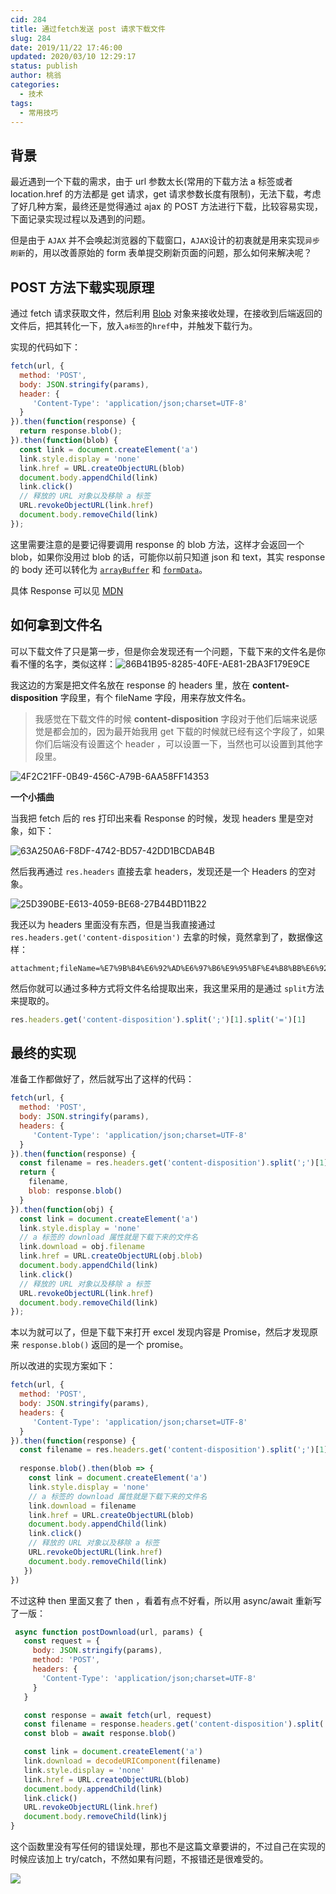 ```yaml
---
cid: 284
title: 通过fetch发送 post 请求下载文件
slug: 284
date: 2019/11/22 17:46:00
updated: 2020/03/10 12:29:17
status: publish
author: 桃翁
categories: 
  - 技术
tags: 
  - 常用技巧
---
```



## 背景

最近遇到一个下载的需求，由于 url 参数太长(常用的下载方法 a 标签或者 location.href 的方法都是 get 请求，get 请求参数长度有限制)，无法下载，考虑了好几种方案，最终还是觉得通过 ajax 的 POST 方法进行下载，比较容易实现，下面记录实现过程以及遇到的问题。

但是由于 `AJAX` 并不会唤起浏览器的下载窗口，`AJAX`设计的初衷就是用来实现`异步刷新`的，用以改善原始的 form 表单提交刷新页面的问题，那么如何来解决呢？

## POST 方法下载实现原理

通过 fetch 请求获取文件，然后利用 [Blob](https://developer.mozilla.org/zh-CN/docs/Web/API/Blob) 对象来接收处理，在接收到后端返回的文件后，把其转化一下，放入`a标签`的`href`中，并触发下载行为。

实现的代码如下：

```javascript
fetch(url, {
  method: 'POST',
  body: JSON.stringify(params),
  header: {
     'Content-Type': 'application/json;charset=UTF-8'
  }
}).then(function(response) {
  return response.blob();
}).then(function(blob) {
  const link = document.createElement('a')
  link.style.display = 'none'
  link.href = URL.createObjectURL(blob)
  document.body.appendChild(link)
  link.click()
  // 释放的 URL 对象以及移除 a 标签
  URL.revokeObjectURL(link.href)
  document.body.removeChild(link)
});
```

这里需要注意的是要记得要调用  response  的 blob 方法，这样才会返回一个 blob，如果你没用过 blob 的话，可能你以前只知道 json 和 text，其实 response 的 body 还可以转化为 [`arrayBuffer`](https://developer.mozilla.org/zh-CN/docs/Web/API/Body/arrayBuffer) 和 [`formData`](https://developer.mozilla.org/zh-CN/docs/Web/API/Body/formData)。

具体 Response 可以见 [MDN](https://developer.mozilla.org/zh-CN/docs/Web/API/Fetch_API/Using_Fetch)

## 如何拿到文件名

可以下载文件了只是第一步，但是你会发现还有一个问题，下载下来的文件名是你看不懂的名字，类似这样：![86B41B95-8285-40FE-AE81-2BA3F179E9CE](http://imgs.taoweng.site/2019-11-22-090809.jpg)

我这边的方案是把文件名放在 response 的 headers 里，放在 **content-disposition** 字段里，有个 fileName 字段，用来存放文件名。

> 我感觉在下载文件的时候 **content-disposition**  字段对于他们后端来说感觉是都会加的，因为最开始我用 get 下载的时候就已经有这个字段了，如果你们后端没有设置这个 header ，可以设置一下，当然也可以设置到其他字段里。

![4F2C21FF-0B49-456C-A79B-6AA58FF14353](http://imgs.taoweng.site/2019-11-22-091004.jpg)

**一个小插曲**

当我把 fetch 后的 res 打印出来看 Response 的时候，发现 headers 里是空对象，如下：

![63A250A6-F8DF-4742-BD57-42DD1BCDAB4B](http://imgs.taoweng.site/2019-11-22-091415.jpg)

然后我再通过 `res.headers` 直接去拿 headers，发现还是一个 Headers 的空对象。

![25D390BE-E613-4059-BE68-27B44BD11B22](http://imgs.taoweng.site/2019-11-22-091708.jpg)

我还以为 headers 里面没有东西，但是当我直接通过 `res.headers.get('content-disposition')` 去拿的时候，竟然拿到了，数据像这样：

```
attachment;fileName=%E7%9B%B4%E6%92%AD%E6%97%B6%E9%95%BF%E4%B8%BB%E6%92%AD%E6%98%8E%E7%BB%86.xls
```

然后你就可以通过多种方式将文件名给提取出来，我这里采用的是通过 `split`方法来提取的。

```javascript
res.headers.get('content-disposition').split(';')[1].split('=')[1]
```

## 最终的实现

准备工作都做好了，然后就写出了这样的代码：

```javascript
fetch(url, {
  method: 'POST',
  body: JSON.stringify(params),
  headers: {
     'Content-Type': 'application/json;charset=UTF-8'
  }
}).then(function(response) {
  const filename = res.headers.get('content-disposition').split(';')[1].split('=')[1]
  return {
    filename,
    blob: response.blob()
  }
}).then(function(obj) {
  const link = document.createElement('a')
  link.style.display = 'none'
  // a 标签的 download 属性就是下载下来的文件名
  link.download = obj.filename
  link.href = URL.createObjectURL(obj.blob)
  document.body.appendChild(link)
  link.click()
  // 释放的 URL 对象以及移除 a 标签
  URL.revokeObjectURL(link.href)
  document.body.removeChild(link)
});
```

本以为就可以了，但是下载下来打开 excel 发现内容是 Promise，然后才发现原来 `response.blob()` 返回的是一个 promise。

所以改进的实现方案如下：

```javascript
fetch(url, {
  method: 'POST',
  body: JSON.stringify(params),
  headers: {
     'Content-Type': 'application/json;charset=UTF-8'
  }
}).then(function(response) {
  const filename = res.headers.get('content-disposition').split(';')[1].split('=')[1]
  
  response.blob().then(blob => {
    const link = document.createElement('a')
    link.style.display = 'none'
    // a 标签的 download 属性就是下载下来的文件名
    link.download = filename
    link.href = URL.createObjectURL(blob)
    document.body.appendChild(link)
    link.click()
    // 释放的 URL 对象以及移除 a 标签
    URL.revokeObjectURL(link.href)
    document.body.removeChild(link)
   })
})
```

不过这种 then 里面又套了 then ，看着有点不好看，所以用 async/await 重新写了一版：

```javascript
 async function postDownload(url, params) {
   const request = {
     body: JSON.stringify(params),
     method: 'POST',
     headers: {
       'Content-Type': 'application/json;charset=UTF-8'
     }
   }

   const response = await fetch(url, request)
   const filename = response.headers.get('content-disposition').split(';')[1].split('=')[1]
   const blob = await response.blob()

   const link = document.createElement('a')
   link.download = decodeURIComponent(filename)
   link.style.display = 'none'
   link.href = URL.createObjectURL(blob)
   document.body.appendChild(link)
   link.click()
   URL.revokeObjectURL(link.href)
   document.body.removeChild(link)j
}
```

这个函数里没有写任何的错误处理，那也不是这篇文章要讲的，不过自己在实现的时候应该加上 try/catch，不然如果有问题，不报错还是很难受的。

![](http://www.taoweng.site/usr/uploads/2020/03/1113982871.png)